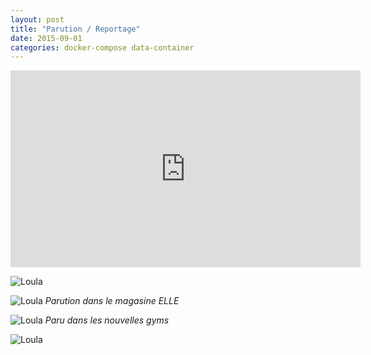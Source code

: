 ```yaml
---
layout: post
title: "Parution / Reportage"
date: 2015-09-01
categories: docker-compose data-container
---
```


<iframe width="560" height="315" src="https://www.youtube.com/embed/ORW7cPE2eSk" frameborder="0" allowfullscreen></iframe>

![Loula](http://louladombrowski.github.io/images/image2.JPG)
<br/>

![Loula](http://louladombrowski.github.io/images/IMG_2339.JPG)
*Parution dans le magasine ELLE*
<br/>


![Loula](http://louladombrowski.github.io/images/FullSizeRender-3.jpg)
*Paru dans les nouvelles gyms*

![Loula](http://louladombrowski.github.io/images/FullSizeRender-4.jpg)
<br/>
